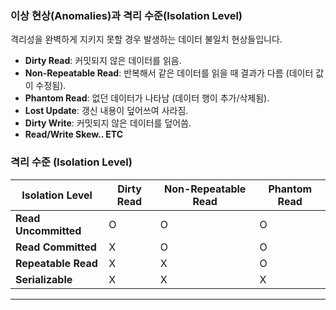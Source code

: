 ### **이상 현상(Anomalies)과 격리 수준(Isolation Level)**

격리성을 완벽하게 지키지 못할 경우 발생하는 데이터 불일치 현상들입니다.

- **Dirty Read**: 커밋되지 않은 데이터를 읽음.
- **Non-Repeatable Read**: 반복해서 같은 데이터를 읽을 때 결과가 다름 (데이터 값이 수정됨).
- **Phantom Read**: 없던 데이터가 나타남 (데이터 행이 추가/삭제됨).
- **Lost Update**: 갱신 내용이 덮어쓰여 사라짐.
- **Dirty Write**: 커밋되지 않은 데이터를 덮어씀.
- **Read/Write Skew.. ETC**

### **격리 수준 (Isolation Level)**

| **Isolation Level**  | **Dirty Read** | **Non-Repeatable Read** | **Phantom Read** |
| -------------------- | -------------- | ----------------------- | ---------------- |
| **Read Uncommitted** | O              | O                       | O                |
| **Read Committed**   | X              | O                       | O                |
| **Repeatable Read**  | X              | X                       | O                |
| **Serializable**     | X              | X                       | X                |

---
